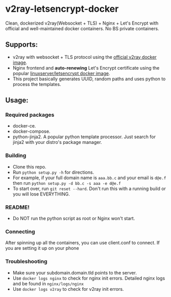 # v2ray-letsencrypt-docker
Clean, dockerized v2ray(Websocket + TLS) + Nginx + Let's Encrypt with official and well-maintained docker containers. No BS private containers.

## Supports:
- v2ray with websocket + TLS protocol using the [official v2ray docker image](https://hub.docker.com/r/v2ray/official/).
- Nginx frontend and **auto-renewing** Let's Encrypt certificate using the popular [linuxserver/letsencrypt docker image](https://hub.docker.com/r/linuxserver/letsencrypt/).
- This project basically generates UUID, random paths and uses python to process the templates.
## Usage:
### Required packages
- docker-ce.
- docker-compose.
- python-jinja2. A popular python template processor. Just search for jinja2 with your distro's package manager.

### Building
- Clone this repo.
- Run `python setup.py -h` for directions.
- For example, if your full domain name is `aaa.bb.c` and your email is `d@e.f` then run `python setup.py -d bb.c -s aaa -e d@e.f`
- To start over, run `git reset --hard`. Don't run this with a running build or you will lose EVERYTHING.
### README!
- Do NOT run the python script as root or Nginx won't start.

### Connecting
After spinning up all the containers, you can use client.conf to connect. If you are setting it up on your phone

### Troubleshooting
- Make sure your subdomain.domain.tld points to the server.
- Use `docker logs nginx` to check for nginx init errors. Detailed nginx logs and be found in `nginx/logs/nginx`
- Use `docker logs v2ray` to check for v2ray init errors.